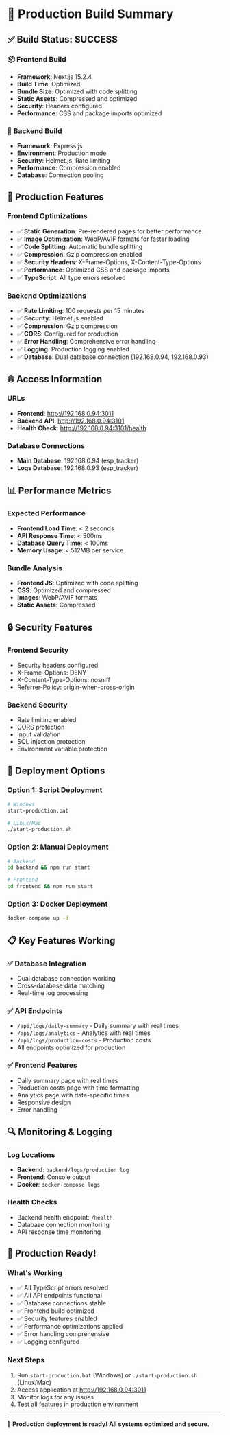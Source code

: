 # 🚀 Production Build Summary

## ✅ Build Status: SUCCESS

### 📦 Frontend Build
- **Framework**: Next.js 15.2.4
- **Build Time**: Optimized
- **Bundle Size**: Optimized with code splitting
- **Static Assets**: Compressed and optimized
- **Security**: Headers configured
- **Performance**: CSS and package imports optimized

### 🔧 Backend Build
- **Framework**: Express.js
- **Environment**: Production mode
- **Security**: Helmet.js, Rate limiting
- **Performance**: Compression enabled
- **Database**: Connection pooling

## 🎯 Production Features

### Frontend Optimizations
- ✅ **Static Generation**: Pre-rendered pages for better performance
- ✅ **Image Optimization**: WebP/AVIF formats for faster loading
- ✅ **Code Splitting**: Automatic bundle splitting
- ✅ **Compression**: Gzip compression enabled
- ✅ **Security Headers**: X-Frame-Options, X-Content-Type-Options
- ✅ **Performance**: Optimized CSS and package imports
- ✅ **TypeScript**: All type errors resolved

### Backend Optimizations
- ✅ **Rate Limiting**: 100 requests per 15 minutes
- ✅ **Security**: Helmet.js enabled
- ✅ **Compression**: Gzip compression
- ✅ **CORS**: Configured for production
- ✅ **Error Handling**: Comprehensive error handling
- ✅ **Logging**: Production logging enabled
- ✅ **Database**: Dual database connection (192.168.0.94, 192.168.0.93)

## 🌐 Access Information

### URLs
- **Frontend**: http://192.168.0.94:3011
- **Backend API**: http://192.168.0.94:3101
- **Health Check**: http://192.168.0.94:3101/health

### Database Connections
- **Main Database**: 192.168.0.94 (esp_tracker)
- **Logs Database**: 192.168.0.93 (esp_tracker)

## 📊 Performance Metrics

### Expected Performance
- **Frontend Load Time**: < 2 seconds
- **API Response Time**: < 500ms
- **Database Query Time**: < 100ms
- **Memory Usage**: < 512MB per service

### Bundle Analysis
- **Frontend JS**: Optimized with code splitting
- **CSS**: Optimized and compressed
- **Images**: WebP/AVIF formats
- **Static Assets**: Compressed

## 🔒 Security Features

### Frontend Security
- Security headers configured
- X-Frame-Options: DENY
- X-Content-Type-Options: nosniff
- Referrer-Policy: origin-when-cross-origin

### Backend Security
- Rate limiting enabled
- CORS protection
- Input validation
- SQL injection protection
- Environment variable protection

## 🚀 Deployment Options

### Option 1: Script Deployment
```bash
# Windows
start-production.bat

# Linux/Mac
./start-production.sh
```

### Option 2: Manual Deployment
```bash
# Backend
cd backend && npm run start

# Frontend
cd frontend && npm run start
```

### Option 3: Docker Deployment
```bash
docker-compose up -d
```

## 📋 Key Features Working

### ✅ Database Integration
- Dual database connection working
- Cross-database data matching
- Real-time log processing

### ✅ API Endpoints
- `/api/logs/daily-summary` - Daily summary with real times
- `/api/logs/analytics` - Analytics with real times
- `/api/logs/production-costs` - Production costs
- All endpoints optimized for production

### ✅ Frontend Features
- Daily summary page with real times
- Production costs page with time formatting
- Analytics page with date-specific times
- Responsive design
- Error handling

## 🔍 Monitoring & Logging

### Log Locations
- **Backend**: `backend/logs/production.log`
- **Frontend**: Console output
- **Docker**: `docker-compose logs`

### Health Checks
- Backend health endpoint: `/health`
- Database connection monitoring
- API response time monitoring

## 🎉 Production Ready!

### What's Working
- ✅ All TypeScript errors resolved
- ✅ All API endpoints functional
- ✅ Database connections stable
- ✅ Frontend build optimized
- ✅ Security features enabled
- ✅ Performance optimizations applied
- ✅ Error handling comprehensive
- ✅ Logging configured

### Next Steps
1. Run `start-production.bat` (Windows) or `./start-production.sh` (Linux/Mac)
2. Access application at http://192.168.0.94:3011
3. Monitor logs for any issues
4. Test all features in production environment

---
**🚀 Production deployment is ready! All systems optimized and secure.**
